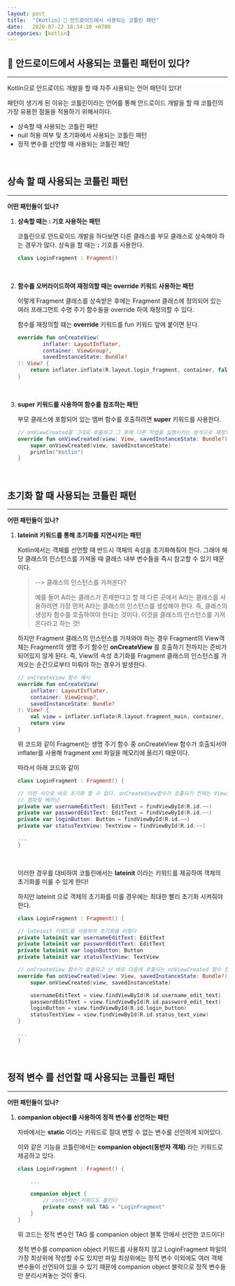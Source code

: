 ```yaml
---
layout: post
title:  "[Kotlin] 💅 안드로이드에서 사용되는 코틀린 패턴"
date:   2020-07-22 18:34:10 +0700
categories: [kotlin]
---
```


## 💅 안드로이드에서 사용되는 코틀린 패턴이 있다?
---

Kotlin으로 안드로이드 개발을 할 때 자주 사용되는 언어 패턴이 있다!

패턴이 생기게 된 이유는 코틀린이라는 언어를 통해 안드로이드 개발을 할 때 코틀린의 가장 유용한 점들을 적용하기 위해서이다.

* 상속할 때 사용되는 코틀린 패턴
* null 허용 여부 및 초기화에서 사용되는 코틀린 패턴
* 정적 변수를 선언할 때 사용되는 코틀린 패턴

<br>

## __상속__ 할 때 사용되는 코틀린 패턴
---

__어떤 패턴들이 있나?__

1. __상속할 때는 : 기호 사용하는 패턴__

    코틀린으로 안드로이드 개발을 하다보면 다른 클래스를 부모 클래스로 상속해야 하는 경우가 많다. 상속을 할 때는 __:__ 기호를 사용한다.

    ~~~kotlin
    class LoginFragment : Fragment() 
    ~~~

    <br>

2. __함수를 오버라이드하여 재정의할 때는 override 키워드 사용하는 패턴__

    이렇게 Fragment 클래스를 상속받은 후에는 Fragment 클래스에 정의되어 있는 여러 프래그먼트 수명 주기 함수들을 override 하여 재정의할 수 있다.

    함수를 재정의할 떄는 __override__ 키워드를 fun 키워드 앞에 붙이면 된다.

    ~~~kotlin
    override fun onCreateView(
            inflater: LayoutInflater,
            container: ViewGroup?,
            savedInstanceState: Bundle?
    ): View? {
        return inflater.inflate(R.layout.login_fragment, container, false)
    }
    ~~~

    <br>

3. __super 키워드를 사용하여 함수를 참조하는 패턴__

    부모 클래스에 포함되어 있는 멤버 함수를 호출하려면 __super__ 키워드를 사용한다.

    ~~~kotlin
    // onViewCreated를 그대로 호출하고 그 후에 다른 작업을 실행시키는 방식으로 재정의하려 super.~~를 사용한 모습
    override fun onViewCreated(view: View, savedInstanceState: Bundle?) {
        super.onViewCreated(view, savedInstanceState)
        println("Kotlin")
    }
    ~~~

<br>

## __초기화__ 할 때 사용되는 코틀린 패턴
---

__어떤 패턴들이 있나?__

1. __lateinit 키워드를 통해 초기화를 지연시키는 패턴__

    Kotlin에서는 객체를 선언할 때 반드시 객체의 속성을 초기화해줘야 한다. 그래야 해당 클래스의 인스턴스를 가져올 때 클래스 내부 변수들을 즉시 참고할 수 있기 때문이다.

    > --> 클래스의 인스턴스를 가져온다?
    >
    > 예를 들어 A라는 클래스가 존재한다고 할 때 다른 곳에서 A라는 클래스를 사용하려면 가장 먼저 A라는 클래스의 인스턴스를 생성해야 한다. 즉, 클래스의 생성자 함수를 호출하여야 한다는 것이다. 이것을 클래스의 인스턴스를 가져온다라고 하는 것!

    하지만 Fragment 클래스의 인스턴스를 가져와야 하는 경우 Fragment의 View객체는 Fragment의 생명 주기 함수인 __onCreateView__ 를 호출하기 전까지는 준비가 되어있지 않게 된다. 즉, View의 속성 초기화를 Fragment 클래스의 인스턴스를 가져오는 순간으로부터 미뤄야 하는 경우가 발생한다.

    ~~~kotlin
    // onCreateView 함수 예시
    override fun onCreateView(
        inflater: LayoutInflater,
        container: ViewGroup?,
        savedInstanceState: Bundle?
    ): View? {
        val view = inflater.inflate(R.layout.fragment_main, container, false);
        return view
    }
    ~~~

    위 코드와 같이 Fragment는 생명 주기 함수 중 onCreateView 함수가 호출되서야 inflater를 사용해 fragment xml 파일을 메모리에 올리기 때문이다.

    따라서 아래 코드와 같이

    ~~~kotlin
    class LoginFragment : Fragment() {

    // 이런 식으로 바로 초기화 할 수 없다. onCreateView함수가 호출되기 전에는 View들이 메모리에 올라와있지 않아 해당 뷰 객체를 찾을 수 없기 때문이다.
    // 컴파일 에러남
    private var usernameEditText: EditText = findViewById(R.id.~~)
    private var passwordEditText: EditText = findViewById(R.id.~~)
    private var loginButton: Button = findViewById(R.id.~~)
    private var statusTextView: TextView = findViewById(R.id.~~)

    ...
    }
    ~~~

    <br>

    이러한 경우를 대비하여 코틀린에서는 __lateinit__ 이라는 키워드를 제공하여 객체의 초기화를 미룰 수 있게 한다!

    하지만 lateinit 으로 객체의 초기화를 미룰 경우에는 최대한 빨리 초기화 시켜줘야 한다.

    ~~~kotlin
    class LoginFragment : Fragment() {

    // lateinit 키워드를 사용하여 초기화를 미뤘다
    private lateinit var usernameEditText: EditText
    private lateinit var passwordEditText: EditText
    private lateinit var loginButton: Button
    private lateinit var statusTextView: TextView

    // onCreateView 함수가 호출되고 난 바로 다음에 호출되는 onViewCreated 함수 안에서 초기화시켜줌으로써 최대한 빨리 초기화 시켜주는 모습!
    override fun onViewCreated(view: View, savedInstanceState: Bundle?) {
        super.onViewCreated(view, savedInstanceState)

        usernameEditText = view.findViewById(R.id.username_edit_text)
        passwordEditText = view.findViewById(R.id.password_edit_text)
        loginButton = view.findViewById(R.id.login_button)
        statusTextView = view.findViewById(R.id.status_text_view)
    }

    ...
    }
    ~~~

<br>

## __정적 변수__ 를 선언할 때 사용되는 코틀린 패턴
---

__어떤 패턴들이 있나?__

1. __companion object를 사용하여 정적 변수를 선언하는 패턴__

    자바에서는 __static__ 이라는 키워드로 절대 변할 수 없는 변수를 선언하게 되어있다.

    이와 같은 기능을 코틀린에서는 __companion object(동반자 객체)__ 라는 키워드로 제공하고 있다.

    ~~~kotlin
    class LoginFragment : Fragment() {

        ...

        companion object {
            // const라는 키워드도 붙인다
            private const val TAG = "LoginFragment"
        }
    }
    ~~~

    위 코드는 정적 변수인 TAG 를 companion object 블록 안에서 선언한 코드이다!

    정적 변수를 companion object 키워드를 사용하지 않고 LoginFragment 파일의 가장 최상위에 작성할 수도 있지만 파일 최상위에는 정적 변수 이외에도 여러 객체 변수들이 선언되어 있을 수 있기 때문에 companion object 블럭으로 정적 변수들만 분리시켜놓는 것이 좋다.

<br>